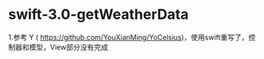 # swift-3.0-getWeatherData

1.参考 Y  ( https://github.com/YouXianMing/YoCelsius)，使用swift重写了，控制器和模型，View部分没有完成
